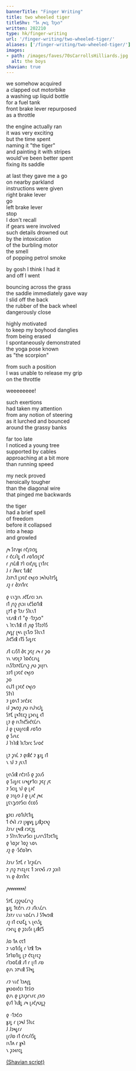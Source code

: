 ```yaml
---
bannerTitle: "Finger Writing" 
title: two wheeled tiger 
titleShv: "𐑑𐑵 𐑢𐑰𐑤𐑛 𐑑𐑲𐑜𐑼"
written: 202210
type: hk/finger-writing
url: '/finger-writing/two-wheeled-tiger/'
aliases: ['/finger-writing/two-wheeled-tiger/']
images:
- path: /images/faves/70sCarrollsHilliards.jpg 
  alt: the boys 
shavian: true
---
```


<div class="latin">

we somehow acquired  
a clapped out motorbike  
a washing up liquid bottle  
for a fuel tank  
front brake lever repurposed    
as a throttle  
  
the engine actually ran  
it was very exciting  
but the time spent  
naming it "the tiger"  
and painting it with stripes    
would've been better spent  
fixing its saddle  
  
at last they gave me a go  
on nearby parkland  
instructions were given  
right brake lever  
go  
left brake lever  
stop  
I don't recall  
if gears were involved  
such details drowned out  
by the intoxication  
of the burbling motor  
the smell  
of popping petrol smoke  
  
by gosh I think I had it  
and off I went  
  
bouncing across the grass  
the saddle immediately gave way  
I slid off the back  
the rubber of the back wheel  
dangerously close  
  
highly motivated  
to keep my boyhood danglies  
from being erased  
I spontaneously demonstrated  
the yoga pose known  
as "the scorpion"  
  
from such a position  
I was unable to release my grip  
on the throttle  

weeeeeeee!  
  
such exertions  
had taken my attention  
from any notion of steering  
as it lurched and bounced  
around the grassy banks  
  
far too late  
I noticed a young tree  
supported by cables  
approaching at a bit more  
than running speed  
  
my neck proved   
heroically tougher  
than the diagonal wire  
that pinged me backwards  
  
the tiger  
had a brief spell  
of freedom  
before it collapsed  
into a heap    
and growled  

</div>

<div class="shavian">

𐑢𐑰 𐑕𐑳𐑥𐑣𐑬 𐑩𐑒𐑢𐑲𐑼𐑛  
𐑩 𐑒𐑤𐑨𐑐𐑛 𐑬𐑑 𐑥𐑴𐑑𐑼𐑚𐑲𐑒  
𐑩 𐑢𐑪𐑖𐑦𐑙 𐑳𐑐 𐑤𐑦𐑒𐑢𐑦𐑛 𐑚𐑪𐑑𐑩𐑤  
𐑓 𐑩 𐑓𐑿𐑩𐑤 𐑑𐑨𐑙𐑒  
𐑓𐑮𐑳𐑯𐑑 𐑚𐑮𐑱𐑒 𐑤𐑰𐑝𐑼 𐑮𐑰𐑐𐑻𐑐𐑳𐑕𐑛  
𐑨𐑟 𐑩 𐑔𐑮𐑪𐑑𐑩𐑤

𐑞 𐑧𐑯𐑡𐑦𐑯 𐑨𐑒𐑗𐑩𐑤𐑦 𐑮𐑨𐑯  
𐑦𐑑 𐑢𐑪𐑟 𐑝𐑧𐑮𐑦 𐑧𐑒𐑕𐑸𐑑𐑦𐑙  
𐑚𐑳𐑑 𐑞 𐑑𐑲𐑥 𐑕𐑐𐑧𐑯𐑑  
𐑯𐑱𐑥𐑦𐑙 𐑦𐑑 "𐑞 ·𐑑𐑲𐑜𐑼"  
𐑯 𐑐𐑱𐑯𐑑𐑦𐑙 𐑦𐑑 𐑢𐑦𐑞 𐑕𐑑𐑮𐑲𐑐𐑕  
𐑢𐑫𐑛𐑝 𐑚𐑰𐑯 𐑚𐑧𐑑𐑼 𐑕𐑐𐑧𐑯𐑑  
𐑓𐑦𐑒𐑕𐑦𐑙 𐑦𐑑𐑕 𐑕𐑨𐑛𐑩𐑤

𐑨𐑑 𐑤𐑨𐑕𐑑 𐑔𐑱 𐑜𐑱𐑝 𐑥𐑰 𐑩 𐑜𐑴  
𐑪𐑯 𐑯𐑽𐑚𐑲 𐑐𐑸𐑒𐑤𐑨𐑯𐑛  
𐑦𐑯𐑕𐑑𐑮𐑳𐑒𐑖𐑩𐑯𐑟 𐑢𐑻 𐑜𐑦𐑝𐑩𐑯  
𐑮𐑲𐑑 𐑚𐑮𐑱𐑒 𐑤𐑰𐑝𐑼  
𐑜𐑴  
𐑤𐑧𐑓𐑑 𐑚𐑮𐑱𐑒 𐑤𐑰𐑝𐑼  
𐑕𐑑𐑪𐑐  
𐑲 𐑛𐑴𐑯𐑑 𐑮𐑩𐑒𐑭𐑤  
𐑦𐑓 𐑜𐑰𐑼𐑟 𐑢𐑻 𐑦𐑯𐑓𐑪𐑤𐑓𐑛  
𐑕𐑳𐑗 𐑛𐑰𐑑𐑱𐑤𐑟 𐑛𐑮𐑬𐑯𐑛 𐑬𐑑  
𐑚𐑲 𐑞 𐑦𐑯𐑑𐑪𐑒𐑕𐑦𐑒𐑱𐑖𐑩𐑯  
𐑓 𐑞 𐑚𐑻𐑚𐑩𐑤𐑦𐑙 𐑥𐑴𐑑𐑼  
𐑞 𐑕𐑥𐑧𐑤  
𐑓 𐑐𐑪𐑐𐑦𐑙 𐑐𐑧𐑑𐑮𐑩𐑤 𐑕𐑥𐑴𐑒

𐑚𐑲 𐑜𐑪𐑖 𐑲 𐑞𐑦𐑙𐑒 𐑲 𐑣𐑨𐑛 𐑦𐑑  
𐑯 𐑪𐑓 𐑲 𐑢𐑧𐑯𐑑

𐑚𐑬𐑯𐑕𐑦𐑙 𐑩𐑒𐑮𐑪𐑕 𐑞 𐑜𐑮𐑨𐑕  
𐑞 𐑕𐑨𐑛𐑩𐑤 𐑦𐑥𐑰𐑛𐑾𐑑𐑤𐑦 𐑜𐑱𐑝 𐑢𐑱  
𐑲 𐑕𐑤𐑦𐑛 𐑪𐑓 𐑞 𐑚𐑨𐑒  
𐑞 𐑮𐑪𐑚𐑼 𐑓 𐑞 𐑚𐑨𐑒 𐑢𐑰𐑤  
𐑛𐑱𐑯𐑡𐑼𐑳𐑕𐑤𐑦 𐑒𐑤𐑴𐑕

𐑣𐑲𐑤𐑦 𐑥𐑴𐑑𐑦𐑓𐑱𐑑𐑦𐑛  
𐑑 𐑒𐑰𐑐 𐑥𐑲 𐑚𐑶𐑣𐑫𐑛 𐑛𐑨𐑙𐑜𐑤𐑰𐑟  
𐑓𐑮𐑪𐑥 𐑚𐑰𐑦𐑙 𐑩𐑮𐑱𐑟𐑛  
𐑲 𐑕𐑐𐑪𐑯𐑑𐑱𐑯𐑾𐑕𐑤𐑦 𐑛𐑧𐑥𐑩𐑯𐑕𐑑𐑮𐑱𐑑𐑦𐑛  
𐑞 𐑘𐑴𐑜𐑩 𐑐𐑴𐑟 𐑯𐑴𐑯  
𐑨𐑟 𐑞 ·𐑕𐑒𐑹𐑐𐑾𐑯

𐑓𐑮𐑪𐑥 𐑕𐑳𐑗 𐑩 𐑐𐑩𐑟𐑦𐑖𐑩𐑯  
𐑲 𐑢𐑪𐑟 𐑳𐑯𐑱𐑚𐑩𐑤 𐑑 𐑮𐑩𐑤𐑰𐑕 𐑥𐑲 𐑜𐑮𐑦𐑐  
𐑪𐑯 𐑞 𐑔𐑮𐑪𐑑𐑩𐑤

𐑢𐑰𐑰𐑰𐑰𐑰𐑰𐑰𐑰!

𐑕𐑳𐑗 𐑨𐑜𐑟𐑻𐑖𐑩𐑯𐑟  
𐑣𐑨𐑛 𐑑𐑱𐑒𐑩𐑯 𐑥𐑲 𐑨𐑑𐑧𐑯𐑖𐑩𐑯  
𐑓𐑮𐑳𐑥 𐑧𐑯𐑦 𐑯𐑴𐑖𐑩𐑯 𐑓 𐑕𐑑𐑰𐑼𐑦𐑙  
𐑨𐑟 𐑦𐑑 𐑤𐑻𐑗𐑛 𐑯 𐑚𐑬𐑯𐑕𐑛  
𐑩𐑮𐑬𐑯𐑛 𐑞 𐑜𐑮𐑨𐑕𐑦 𐑚𐑨𐑙𐑒𐑕

𐑓𐑸 𐑑𐑵 𐑤𐑱𐑑  
𐑲 𐑯𐑴𐑑𐑦𐑕𐑛 𐑩 𐑘𐑳𐑙 𐑑𐑮𐑰  
𐑕𐑳𐑐𐑹𐑑𐑦𐑛 𐑚𐑲 𐑒𐑱𐑚𐑩𐑤𐑟  
𐑩𐑐𐑮𐑴𐑗𐑦𐑙 𐑨𐑑 𐑩 𐑚𐑦𐑑 𐑥𐑹  
𐑞𐑨𐑯 𐑮𐑳𐑯𐑦𐑙 𐑕𐑐𐑰𐑛

𐑥𐑲 𐑯𐑧𐑒 𐑐𐑮𐑵𐑝𐑛  
𐑣𐑰𐑮𐑴𐑦𐑒𐑤𐑦 𐑑𐑳𐑓𐑼  
𐑞𐑨𐑯 𐑞 𐑛𐑲𐑨𐑜𐑩𐑯𐑩𐑤 𐑢𐑲𐑼  
𐑞𐑨𐑑 𐑐𐑧𐑙𐑛 𐑥𐑰 𐑚𐑨𐑒𐑢𐑻𐑛𐑟

𐑞 ·𐑑𐑲𐑒𐑼  
𐑣𐑨𐑛 𐑩 𐑚𐑮𐑰𐑓 𐑕𐑐𐑧𐑤  
𐑓 𐑓𐑮𐑰𐑛𐑩𐑥  
𐑚𐑩𐑓𐑹 𐑦𐑑 𐑒𐑩𐑤𐑨𐑐𐑕𐑛  
𐑦𐑯𐑑𐑵 𐑩 𐑣𐑰𐑐  
𐑯 𐑜𐑮𐑬𐑩𐑤𐑛



[(Shavian script)](/shavian/intro)

</div>


